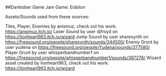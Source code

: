 ##Darktober Game Jam Game: Eidolon

Assets/Sounds used from these sources:

Tiles, Player, Enemies by anismuz, check out his work: https://ansimuz.itch.io/
Laser Sound by user djfroyd on https://lionheart963.itch.io/wizard
Jump Sound by user sharesynth on https://freesound.org/people/sharesynth/sounds/344500/
Enemy Grunt by user yudena on https://freesound.org/people/Yudena/sounds/377580/
Player Grunt by user whisperbandnumber1 on https://freesound.org/people/whisperbandnumber1/sounds/397276/
Wizard asset created by lionheart963, check out his work: https://lionheart963.itch.io/wizard